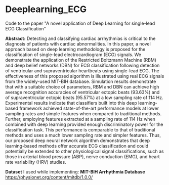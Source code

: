 # Deeplearning_ECG
Code to the paper "A novel application of Deep Learning for single-lead ECG Classification"

**Abstract:** 
Detecting and classifying cardiac arrhythmias is critical to the diagnosis of patients with cardiac abnormalities. In this paper, a novel approach based on deep learning methodology is proposed for the classification of single-lead electrocardiogram (ECG) signals. We demonstrate the application of the Restricted Boltzmann Machine (RBM) and deep belief networks (DBN) for ECG classification following detection of ventricular and supraventricular
heartbeats using single-lead ECG. The effectiveness of this proposed algorithm is illustrated using real ECG signals from the widely-used MIT-BIH database. Simulation results demonstrate that with a suitable choice of
parameters, RBM and DBN can achieve high average recognition accuracies of ventricular ectopic beats (93.63%) and of supraventricular ectopic beats (95.57%) at a low sampling rate of 114 Hz. Experimental results indicate
that classifiers built into this deep learning-based framework achieved state-of-the-art performance models at lower sampling rates and simple features when compared to traditional methods. Further, employing features
extracted at a sampling rate of 114 Hz when combined with deep learning provided enough discriminatory power for the classification task. This performance is comparable to that of traditional methods and uses a much lower
sampling rate and simpler features. Thus, our proposed deep neural network algorithm demonstrates that deep learning-based methods offer accurate ECG classification and could potentially be extended to other physiological
signal classifications, such as those in arterial blood pressure (ABP), nerve conduction (EMG), and heart rate variability (HRV) studies.


**Dataset** I used while implementing:
**MIT-BIH Arrhythmia Database**
https://physionet.org/content/mitdb/1.0.0/

